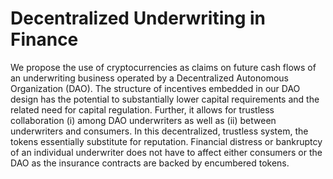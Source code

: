 # Decentralized Underwriting in Finance

We propose the use of cryptocurrencies as claims on future cash flows of an underwriting business operated by a Decentralized Autonomous Organization \(DAO\). The structure of incentives embedded in our DAO design has the potential to substantially lower capital requirements and the related need for capital regulation. Further, it allows for trustless collaboration \(i\) among DAO underwriters as well as \(ii\) between underwriters and consumers. In this decentralized, trustless system, the tokens essentially substitute for reputation. Financial distress or bankruptcy of an individual underwriter does not have to affect either consumers or the DAO as the insurance contracts are backed by encumbered tokens.

